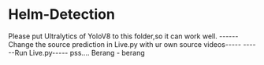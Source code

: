 # Helm-Detection
Please put Ultralytics of YoloV8 to this folder,so it can work well.
------Change the source prediction in Live.py with ur own source videos-----
------Run Live.py-----
pss.... Berang - berang
